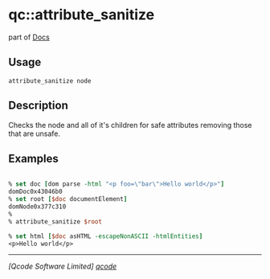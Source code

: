 qc::attribute_sanitize
===========

part of [Docs](../index.md)

Usage
-----
`attribute_sanitize node`

Description
-----------
Checks the node and all of it's children for safe attributes removing those that are unsafe.

Examples
--------
```tcl

% set doc [dom parse -html "<p foo=\"bar\">Hello world</p>"]
domDoc0x43046b0
% set root [$doc documentElement]
domNode0x377c310
%
% attribute_sanitize $root

% set html [$doc asHTML -escapeNonASCII -htmlEntities]
<p>Hello world</p>

```

----------------------------------
*[Qcode Software Limited] [qcode]*

[qcode]: http://www.qcode.co.uk "Qcode Software"